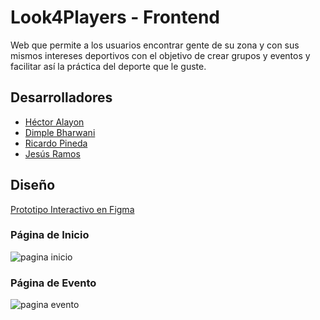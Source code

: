 # Look4Players - Frontend

Web que permite a los usuarios encontrar gente de su zona y con sus mismos intereses deportivos con el objetivo
de crear grupos y eventos y facilitar así la práctica del deporte que le guste.

## Desarrolladores

 - [Héctor Alayon](https://github.com/HAlayon)
 - [Dimple Bharwani](https://github.com/dimplebharwani)
 - [Ricardo Pineda](https://github.com/ririchi2/)
 - [Jesús Ramos](https://github.com/JeramDev)

## Diseño
[Prototipo Interactivo en Figma](https://www.figma.com/proto/zGyBqY02SmXFSaEDslS1JS/look4.team?node-id=1%3A2&scaling=scale-down-width)

### Página de Inicio

![pagina inicio](https://github.com/fullstacktf/Look4Team-Frontend/blob/master/src/img/dise%C3%B1oIncio.png?raw=true "Página de inicio")

### Página de Evento

![pagina evento](https://github.com/fullstacktf/Look4Team-Frontend/blob/master/src/img/dise%C3%B1oEvento.png?raw=true  "Página de evento")

